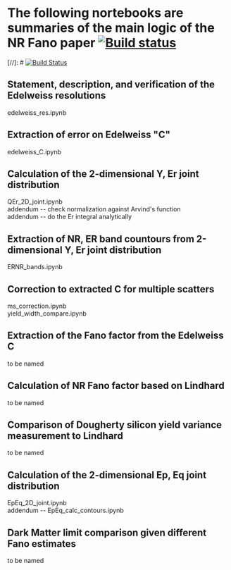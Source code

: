 # The following nortebooks are summaries of the main logic of the NR Fano paper [![Build status](https://gitlab.com/villano-lab/nrFano_Constraint/badges/master/build.svg)](https://gitlab.com/villano-lab/nrFano_Constraint)

[//]: # [![Build Status](https://travis-ci.com/villaa/nrFano_Constraint.svg?token=dDJNAzywngCDqUAtL9D9&branch=master)](https://travis-ci.com/villaa/nrFano_Constraint)

## Statement, description, and verification of the Edelweiss resolutions <br/>
edelweiss_res.ipynb

## Extraction of error on Edelweiss "C" <br/>
edelweiss_C.ipynb

## Calculation of the 2-dimensional Y, Er joint distribution <br/>
QEr_2D_joint.ipynb <br/>
addendum -- check normalization against Arvind's function <br/>
addendum -- do the Er integral analytically <br/>

## Extraction of NR, ER band countours from 2-dimensional Y, Er joint distribution <br/>
ERNR_bands.ipynb <br/>

## Correction to extracted C for multiple scatters <br/>
ms_correction.ipynb <br/>
yield_width_compare.ipynb <br/> 

## Extraction of the Fano factor from the Edelweiss C <br/>
to be named

## Calculation of NR Fano factor based on Lindhard <br/>
to be named

## Comparison of Dougherty silicon yield variance measurement to Lindhard <br/>
to be named

## Calculation of the 2-dimensional Ep, Eq joint distribution <br/>
EpEq_2D_joint.ipynb<br/>
addendum -- EpEq_calc_contours.ipynb<br/>

## Dark Matter limit comparison given different Fano estimates <br/>
to be named
